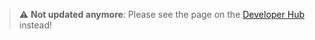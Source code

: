 > :warning: **Not updated anymore**: Please see the page on the [Developer Hub](https://developers.metaplex.com/umi/storage) instead!
